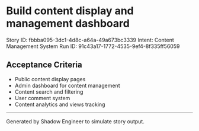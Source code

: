 # Build content display and management dashboard

Story ID: fbbba095-3dc1-4d8c-a64a-49a673bc3339
Intent: Content Management System
Run ID: 91c43a17-1772-4535-9ef4-8f335ff56059

## Acceptance Criteria
- Public content display pages
- Admin dashboard for content management
- Content search and filtering
- User comment system
- Content analytics and views tracking

---
Generated by Shadow Engineer to simulate story output.
